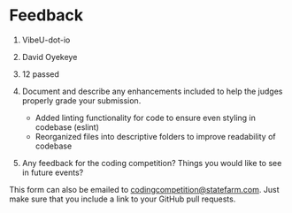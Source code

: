 # Feedback

1. VibeU-dot-io
2. David Oyekeye
3. 12 passed
4. Document and describe any enhancements included to help the judges properly grade your submission.
    - Added linting functionality for code to ensure even styling in codebase (eslint)
    - Reorganized files into descriptive folders to improve readability of codebase

5. Any feedback for the coding competition? Things you would like to see in future events?

This form can also be emailed to [codingcompetition@statefarm.com](mailto:codingcompetition@statefarm.com). Just make sure that you include a link to your GitHub pull requests.
